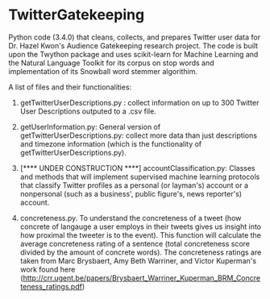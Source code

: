 # TwitterGatekeeping
Python code (3.4.0) that cleans, collects, and prepares Twitter user data for Dr. Hazel Kwon's Audience Gatekeeping research project. 
The code is built upon the Twython package and uses scikit-learn for Machine Learning and the Natural Language Toolkit for 
its corpus on stop words and implementation of its Snowball word stemmer algorithim. 


A list of files and their functionalities:

1. getTwitterUserDescriptions.py : collect information on up to 300 Twitter User Descriptions outputed to a .csv file.
2. getUserInformation.py: General version of getTwitterUserDescriptions.py: collect more data than just descriptions and timezone information (which is the functionality of getTwitterUserDescriptions.py). 
3. [**** UNDER CONSTRUCTION ****] accountClassification.py: Classes and methods that will implement supervised machine learning protocols that classify Twitter profiles as a personal (or layman's) account or a nonpersonal (such as a business', public figure's, news reporter's) account.  
                          
4.  concreteness.py. To understand the concreteness of a tweet (how concrete of langauge a user employs in their tweets gives us insight into how proximal the tweeter is to the event).  This function will calculate the average concreteness rating of a sentence (total concreteness score divided by the amount of concrete words). The concreteness ratings are taken from Marc Brysbaert, Amy Beth Warriner, and  Victor Kuperman's work found here (http://crr.ugent.be/papers/Brysbaert_Warriner_Kuperman_BRM_Concreteness_ratings.pdf)
